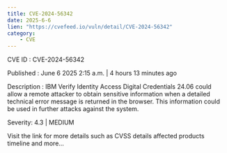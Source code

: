 ```yaml
---
title: CVE-2024-56342
date: 2025-6-6
lien: "https://cvefeed.io/vuln/detail/CVE-2024-56342"
category:
    - CVE
---
```


CVE ID : CVE-2024-56342

Published :  June 6
2025
2:15 a.m. | 4 hours
13 minutes ago

Description : IBM Verify Identity Access Digital Credentials 24.06 could allow a remote attacker to obtain sensitive information when a detailed technical error message is returned in the browser.  This information could be used in further attacks against the system.

Severity: 4.3 | MEDIUM

Visit the link for more details
such as CVSS details
affected products
timeline
and more...
